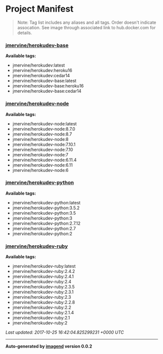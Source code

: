 # Project Manifest
> Note: Tag list includes any aliases and all tags. Order doesn't indicate
> assocation. See image through associated link to hub.docker.com for details.


### [jmervine/herokudev-base](https://hub.docker.com/r/jmervine/herokudev-base/)

**Available tags:**

- jmervine/herokudev:latest
- jmervine/herokudev:heroku16
- jmervine/herokudev:cedar14
- jmervine/herokudev-base:latest
- jmervine/herokudev-base:heroku16
- jmervine/herokudev-base:cedar14

### [jmervine/herokudev-node](https://hub.docker.com/r/jmervine/herokudev-node/)

**Available tags:**

- jmervine/herokudev-node:latest
- jmervine/herokudev-node:8.7.0
- jmervine/herokudev-node:8.7
- jmervine/herokudev-node:8
- jmervine/herokudev-node:7.10.1
- jmervine/herokudev-node:7.10
- jmervine/herokudev-node:7
- jmervine/herokudev-node:6.11.4
- jmervine/herokudev-node:6.11
- jmervine/herokudev-node:6

### [jmervine/herokudev-python](https://hub.docker.com/r/jmervine/herokudev-python/)

**Available tags:**

- jmervine/herokudev-python:latest
- jmervine/herokudev-python:3.5.2
- jmervine/herokudev-python:3.5
- jmervine/herokudev-python:3
- jmervine/herokudev-python:2.7.12
- jmervine/herokudev-python:2.7
- jmervine/herokudev-python:2

### [jmervine/herokudev-ruby](https://hub.docker.com/r/jmervine/herokudev-ruby/)

**Available tags:**

- jmervine/herokudev-ruby:latest
- jmervine/herokudev-ruby:2.4.2
- jmervine/herokudev-ruby:2.4.1
- jmervine/herokudev-ruby:2.4
- jmervine/herokudev-ruby:2.3.5
- jmervine/herokudev-ruby:2.3.1
- jmervine/herokudev-ruby:2.3
- jmervine/herokudev-ruby:2.2.8
- jmervine/herokudev-ruby:2.2
- jmervine/herokudev-ruby:2.1.4
- jmervine/herokudev-ruby:2.1
- jmervine/herokudev-ruby:2


_Last updated: 2017-10-25 16:42:04.825299231 +0000 UTC_

---
**Auto-generated by [imagend](https://github.com/jmervine/imagend) version 0.0.2**
